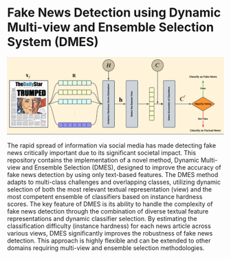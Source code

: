 # Fake News Detection using Dynamic Multi-view and Ensemble Selection System (DMES)
![DMES Overview](Images/Model.png)

The rapid spread of information via social media has made detecting fake news critically important due to its significant societal impact. This repository contains the implementation of a novel method, Dynamic Multi-view and Ensemble Selection (DMES), designed to improve the accuracy of fake news detection by using only text-based features. The DMES method adapts to multi-class challenges and overlapping classes, utilizing dynamic selection of both the most relevant textual representation (view) and the most competent ensemble of classifiers based on instance hardness scores. The key feature of DMES is its ability to handle the complexity of fake news detection through the combination of diverse textual feature representations and dynamic classifier selection. By estimating the classification difficulty (instance hardness) for each news article across various views, DMES significantly improves the robustness of fake news detection. This approach is highly flexible and can be extended to other domains requiring multi-view and ensemble selection methodologies.
